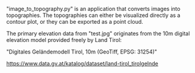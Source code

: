 "image_to_topography.py" is an application that converts images into topographies. The topographies can either be visualized directly as a contour plot, or they can be exported as a point cloud.

The primary elevation data from "test.jpg" originates from the 10m digital elevation model provided freely by Land Tirol:

"Digitales Geländemodell Tirol, 10m (GeoTiff, EPSG: 31254)"

https://www.data.gv.at/katalog/dataset/land-tirol_tirolgelnde

